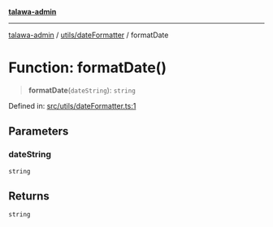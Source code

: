 [**talawa-admin**](../../../README.md)

***

[talawa-admin](../../../README.md) / [utils/dateFormatter](../README.md) / formatDate

# Function: formatDate()

> **formatDate**(`dateString`): `string`

Defined in: [src/utils/dateFormatter.ts:1](https://github.com/gautam-divyanshu/talawa-admin/blob/9fef64ff9fb30eb3195cc9100606d8b7a89bca79/src/utils/dateFormatter.ts#L1)

## Parameters

### dateString

`string`

## Returns

`string`
